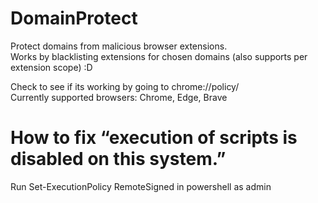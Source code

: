 # DomainProtect
Protect domains from malicious browser extensions.  
Works by blacklisting extensions for chosen domains (also supports per extension scope) :D

Check to see if its working by going to chrome://policy/  
Currently supported browsers: Chrome, Edge, Brave

# How to fix “execution of scripts is disabled on this system.”
Run Set-ExecutionPolicy RemoteSigned in powershell as admin
